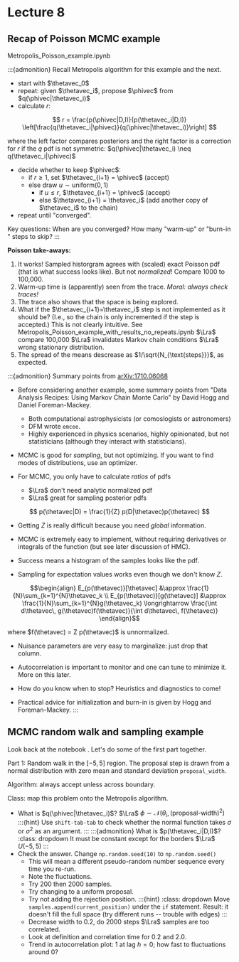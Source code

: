 # Lecture 8

## Recap of Poisson MCMC example

Metropolis_Poisson_example.ipynb

:::{admonition} Recall Metropolis algorithm for this example and the next.
* start with $\thetavec_0$
* repeat: given $\thetavec_i$, propose $\phivec$ from $q(\phivec|\thetavec_i)$
* calculate $r$:

$$
  r = \frac{p(\phivec|D,I)}{p(\thetavec_i|D,I)}
    \left[\frac{q(\thetavec_i|\phivec)}{q(\phivec|\thetavec_i)}\right]
$$

where the left factor compares posteriors and the right factor is a correction for $r$ if the $q$ pdf is not symmetric: $q(\phivec|\thetavec_i) \neq q(\thetavec_i|\phivec)$
* decide whether to keep $\phivec$:
    * if $r\geq 1$, set $\thetavec_{i+1} = \phivec$ (accept)
    * else draw $u \sim \text{uniform}(0,1)$
        * if $u \leq r$, $\thetavec_{i+1} = \phivec$ (accept)
        * else $\thetavec_{i+1} = \thetavec_i$ (add another copy of $\thetavec_i$ to the chain)
* repeat until "converged".

Key questions: When are you converged? How many "warm-up" or "burn-in " steps to skip?
:::

**Poisson take-aways:**
1. It works! Sampled historgram agrees with (scaled) exact Poisson pdf (that is what success looks like). But not *normalized*! Compare 1000 to 100,000.
1. Warm-up time is (apparently) seen from the trace. *Moral: always check traces!*
1. The trace also shows that the space is being explored.
1. What if the $\thetavec_{i+1}=\thetavec_i$ step is not implemented as it should be? (I.e., so the chain is only incremented if the step is accepted.) This is not clearly intuitive. See Metropolis_Poisson_example_with_results_no_repeats.ipynb $\Lra$ compare 100,000 $\Lra$ invalidates Markov chain conditions $\Lra$ wrong stationary distribution.
1. The spread of the means descrease as $1/\sqrt{N_{\text{steps}}}$, as expected.

:::{admonition} Summary points from [arXiv:1710.06068](https://arxiv.org/abs/1710.06068)
* Before considering another example, some summary points from  "Data Analysis Recipes: Using Markov Chain Monte Carlo" by David Hogg and Daniel Foreman-Mackey.
    * Both computational astrophysicists (or comoslogists or astronomers)
    * DFM wrote `emcee`.
    * Highly experienced in physics scenarios, highly opinionated, but not statisticians (although they interact with statisticians).

* MCMC is good for *sampling*, but not optimizing. If you want to find modes of distributions, use an optimizer.
* For MCMC, you only have to calculate *ratios* of pdfs
     * $\Lra$ don't need analytic normalized pdf
     * $\Lra$ great for sampling posterior pdfs

$$
  p(\thetavec|D) = \frac{1}{Z} p(D|\thetavec)p(\thetavec)
$$     

* Getting $Z$ is really difficult because you need *global* information.

* MCMC is extremely easy to implement, without requiring derivatives or integrals of the function (but see later discussion of HMC).

* Success means a histogram of the samples looks like the pdf.

* Sampling for expectation values works even though we don't know $Z$.

$$\begin{align}
  E_{p(\thetavec)}[\thetavec] &\approx \frac{1}{N}\sum_{k=1}^{N}\thetavec_k \\
  E_{p(\thetavec)}[g(\thetavec)] &\approx \frac{1}{N}\sum_{k=1}^{N}g(\thetavec_k)
  \longrightarrow
  \frac{\int d\thetavec\, g(\thetavec)f(\thetavec)}{\int d\thetavec\, f(\thetavec)}
\end{align}$$

where $f(\thetavec) = Z p(\thetavec)$ is unnormalized.

* Nuisance parameters are very easy to marginalize: just drop that column.

* Autocorrelation is important to monitor and one can tune to minimize it. More on this later.

* How do you know when to stop? Heuristics and diagnostics to come!
* Practical advice for initialization and burn-in is given by Hogg and Foreman-Mackey.
:::

## MCMC random walk and sampling example

Look back at the notebook [](/notebooks/MCMC_sampling_I/MCMC-random-walk-and-sampling.ipynb). Let's do some of the first part together.

Part 1: Random walk in the $[-5,5]$ region. The proposal step is drawn from a normal distribution with zero mean and standard deviation `proposal_width`.

Algorithm: always accept unless across boundary.

Class: map this problem onto the Metropolis algorithm.
* What is $q(\phivec|\thetavec_i)$? $\Lra$
   $\phi \sim \mathcal{N}(\theta_i,(\text{proposal-width})^2)$
:::{hint}
Use `shift-tab-tab` to check whether the normal function takes $\sigma$ or $\sigma^2$ as an argument.
:::
:::{admonition} What is $p(\thetavec_i|D,I)$?
:class: dropdown
It must be constant except for the borders $\Lra$ $U(-5,5)$
:::
* Check the answer. Change `np.random.seed(10)` to `np.random.seed()`
    * This will mean a different pseudo-random number sequence every time you re-run.
    * Note the fluctuations.
    * Try 200 then 2000 samples.
    * Try changing to a uniform proposal.
    * Try not adding the rejection position.
    :::{hint}
    :class: dropdown
    Move `samples.append(current_position)` under the `if` statement.
    Result: it doesn't fill the full space (try different runs -- trouble with edges)
    :::
    * Decrease width to 0.2, do 2000 steps $\Lra$ samples are too correlated.
    * Look at definition and correlation time for 0.2 and 2.0.
    * Trend in autocorrelation plot: 1 at lag $h=0$; how fast to fluctuations around 0?



